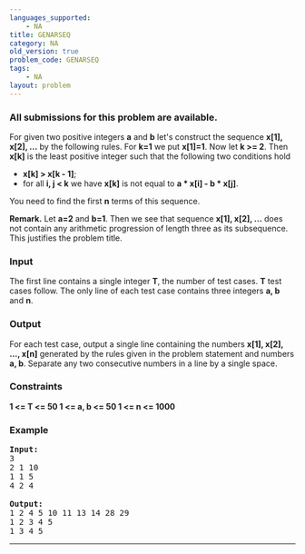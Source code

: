 ```yaml
---
languages_supported:
    - NA
title: GENARSEQ
category: NA
old_version: true
problem_code: GENARSEQ
tags:
    - NA
layout: problem
---
```

###  All submissions for this problem are available. 

For given two positive integers **a** and **b** let's construct the sequence **x\[1\], x\[2\], ...** by the following rules. For **k=1** we put **x\[1\]=1**. Now let **k &gt;= 2**. Then **x\[k\]** is the least positive integer such that the following two conditions hold

- **x\[k\] &gt; x\[k - 1\]**;
- for all **i, j &lt; k** we have **x\[k\]** is not equal to **a \* x\[i\] - b \* x\[j\]**.


 You need to find the first **n** terms of this sequence. 

 **Remark.** Let **a=2** and **b=1**. Then we see that sequence **x\[1\], x\[2\], ...** does not contain any arithmetic progression of length three as its subsequence. This justifies the problem title.

### Input

The first line contains a single integer **T**, the number of test cases. **T** test cases follow. The only line of each test case contains three integers **a, b** and **n**.

### Output

For each test case, output a single line containing the numbers **x\[1\], x\[2\], ..., x\[n\]** generated by the rules given in the problem statement and numbers **a, b**. Separate any two consecutive numbers in a line by a single space.

### Constraints

 **1 &lt;= T &lt;= 50 
 1 &lt;= a, b &lt;= 50 
 1 &lt;= n &lt;= 1000**

### Example

<pre><b>Input:</b>
3
2 1 10
1 1 5
4 2 4

<b>Output:</b>
1 2 4 5 10 11 13 14 28 29
1 2 3 4 5
1 3 4 5
</pre>
- - - - - -
